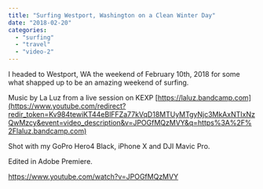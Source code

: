 ```yaml
---
title: "Surfing Westport, Washington on a Clean Winter Day"
date: "2018-02-20"
categories: 
  - "surfing"
  - "travel"
  - "video-2"
---
```


I headed to Westport, WA the weekend of February 10th, 2018 for some what shapped up to be an amazing weekend of surfing.

Music by La Luz from a live session on KEXP [https://laluz.bandcamp.com](https://www.youtube.com/redirect?redir_token=Kv984tewiKT44eBlFFZa77kVqD18MTUyMTgyNjc3MkAxNTIxNzQwMzcy&event=video_description&v=JPOGfMQzMVY&q=https%3A%2F%2Flaluz.bandcamp.com)

Shot with my GoPro Hero4 Black, iPhone X and DJI Mavic Pro.

Edited in Adobe Premiere.

https://www.youtube.com/watch?v=JPOGfMQzMVY
